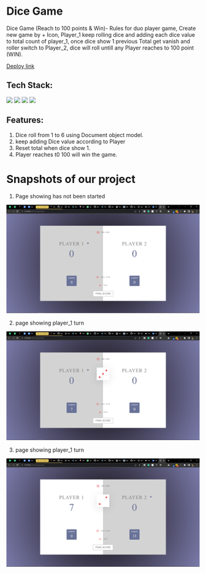 # Dice Game

Dice Game (Reach to 100 points & Win)- Rules for duo player game,
Create new game by + Icon,
Player_1 keep rolling dice and adding each dice value to total count of player_1, once dice show 1 previous Total get vanish and roller switch to Player_2, dice will roll untill any Player reaches to 100 point (WIN).

[Deploy link](dicegameswitch.netlify.app/)

## Tech Stack:

<p>
   <img src="https://img.icons8.com/color/64/000000/javascript.png"/>
   <img src="https://img.icons8.com/color/64/000000/html-5.png"/>
   <img src="https://img.icons8.com/color/64/000000/css3.png" />
   <img src="https://img.icons8.com/color/64/000000/json.png"/>
</p>

## Features:

1. Dice roll from 1 to 6 using Document object model.
2. keep adding Dice value according to Player
3. Reset total when dice show 1.
4. Player reaches t0 100 will win the game.

<h1>Snapshots of our project</h1>

1. Page showing has not been started

![image](./screenshots/newgame.png)

2. page showing player_1 turn

![image](./screenshots/player1.png)

3. page showing player_1 turn

![image](./screenshots/player2.png)
